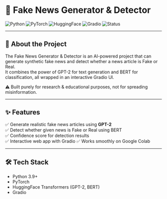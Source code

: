 # 📰 Fake News Generator & Detector  

![Python](https://img.shields.io/badge/Python-3.9%2B-blue)
![PyTorch](https://img.shields.io/badge/Framework-PyTorch-red)
![HuggingFace](https://img.shields.io/badge/Transformers-HuggingFace-yellow)
![Gradio](https://img.shields.io/badge/UI-Gradio-green)
![Status](https://img.shields.io/badge/Status-Active-success)

---

## 📌 About the Project  
The Fake News Generator & Detector is an AI-powered project that can generate synthetic fake news and detect whether a news article is Fake or Real.  
It combines the power of GPT-2 for text generation and BERT for classification, all wrapped in an interactive Gradio UI.  

⚠️ Built purely for research & educational purposes, not for spreading misinformation.

---

## ✨ Features  
✅ Generate realistic fake news articles using **GPT-2**  
✅ Detect whether given news is Fake or Real using BERT  
✅ Confidence score for detection results  
✅ Interactive web app with Gradio 
✅ Works smoothly on Google Colab  

---

## 🛠️ Tech Stack  
- Python 3.9+ 
- PyTorch
- HuggingFace Transformers (GPT-2, BERT)
- Gradio
